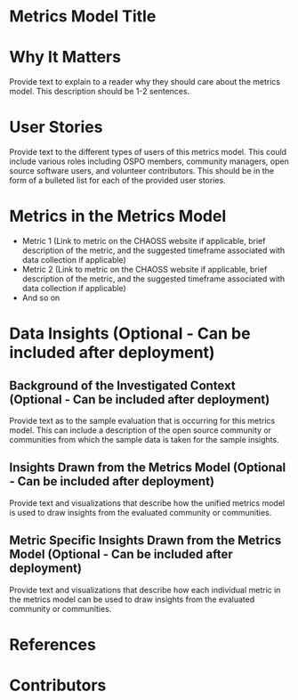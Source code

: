 # Metrics Model Title

# Why It Matters
Provide text to explain to a reader why they should care about the metrics model. This description should be 1-2 sentences.

# User Stories
Provide text to the different types of users of this metrics model. This could include various roles including OSPO members, community managers, open source software users, and volunteer contributors. This should be in the form of a bulleted list for each of the provided user stories.

# Metrics in the Metrics Model
- Metric 1 (Link to metric on the CHAOSS website if applicable, brief description of the metric, and the suggested timeframe associated with data collection if applicable)
- Metric 2 (Link to metric on the CHAOSS website if applicable, brief description of the metric, and the suggested timeframe associated with data collection if applicable)
- And so on

# Data Insights (Optional - Can be included after deployment)

## Background of the Investigated Context (Optional - Can be included after deployment)
Provide text as to the sample evaluation that is occurring for this metrics model. This can include a description of the open source community or communities from which the sample data is taken for the sample insights.

## Insights Drawn from the Metrics Model (Optional - Can be included after deployment)
Provide text and visualizations that describe how the unified metrics model is used to draw insights from the evaluated community or communities.

## Metric Specific Insights Drawn from the Metrics Model (Optional - Can be included after deployment)
Provide text and visualizations that describe how each individual metric in the metrics model can be used to draw insights from the evaluated community or communities.

# References

# Contributors


